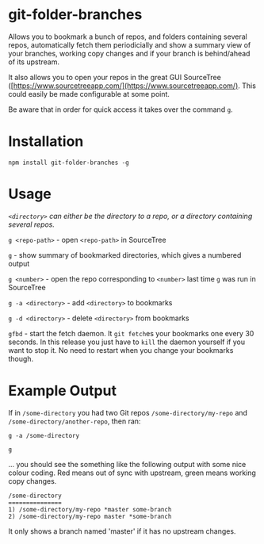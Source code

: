 # git-folder-branches

Allows you to bookmark a bunch of repos, and folders containing several repos, automatically fetch them periodicially and show a summary view of your branches, working copy changes and if your branch is behind/ahead of its upstream.

It also allows you to open your repos in the great GUI SourceTree ([https://www.sourcetreeapp.com/](https://www.sourcetreeapp.com/). This could easily be made configurable at some point.

Be aware that in order for quick access it takes over the command `g`.

# Installation

`npm install git-folder-branches -g`

# Usage

_`<directory>` can either be the directory to a repo, or a directory containing several repos._

`g <repo-path>` - open `<repo-path>` in SourceTree

`g` - show summary of bookmarked directories, which gives a numbered output

`g <number>` - open the repo corresponding to `<number>` last time `g` was run in SourceTree

`g -a <directory>` - add `<directory>` to bookmarks

`g -d <directory>` - delete `<directory>` from bookmarks

`gfbd` - start the fetch daemon. It `git fetch`es your bookmarks one every 30 seconds. In this release you just have to `kill` the daemon yourself if you want to stop it. No need to restart when you change your bookmarks though.

# Example Output

If in `/some-directory` you had two Git repos `/some-directory/my-repo` and `/some-directory/another-repo`, then ran:

`g -a /some-directory`

`g`

... you should see the something like the following output with some nice colour coding. Red means out of sync with upstream, green means working copy changes.

```
/some-directory
===============
1) /some-directory/my-repo *master some-branch
2) /some-directory/my-repo master *some-branch
```

It only shows a branch named 'master' if it has no upstream changes.
